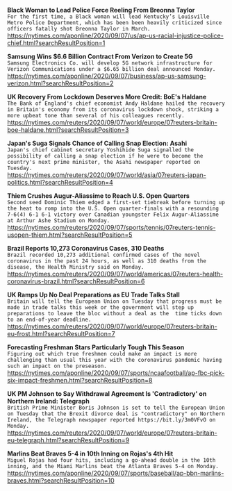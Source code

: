 **Black Woman to Lead Police Force Reeling From Breonna Taylor**\
`For the first time, a Black woman will lead Kentucky’s Louisville Metro Police Department, which has been been heavily criticized since officers fatally shot Breonna Taylor in March.`\
https://nytimes.com/aponline/2020/09/07/us/ap-us-racial-injustice-police-chief.html?searchResultPosition=1

**Samsung Wins $6.6 Billion Contract From Verizon to Create 5G**\
`Samsung Electronics Co. will develop 5G network infrastructure for Verizon Communications under a $6.65 billion deal announced Monday.`\
https://nytimes.com/aponline/2020/09/07/business/ap-us-samsung-verizon.html?searchResultPosition=2

**UK Recovery From Lockdown Deserves More Credit: BoE's Haldane**\
`The Bank of England's chief economist Andy Haldane hailed the recovery in Britain's economy from its coronavirus lockdown shock, striking a more upbeat tone than several of his colleagues recently.`\
https://nytimes.com/reuters/2020/09/07/world/europe/07reuters-britain-boe-haldane.html?searchResultPosition=3

**Japan's Suga Signals Chance of Calling Snap Election: Asahi**\
`Japan's chief cabinet secretary Yoshihide Suga signalled the possibility of calling a snap election if he were to become the country's next prime minister, the Asahi newspaper reported on Tuesday.`\
https://nytimes.com/reuters/2020/09/07/world/asia/07reuters-japan-politics.html?searchResultPosition=4

**Thiem Crushes Augur-Aliassime to Reach U.S. Open Quarters**\
`Second seed Dominic Thiem edged a first-set tiebreak before turning up the heat to romp into the U.S. Open quarter-finals with a resounding 7-6(4) 6-1 6-1 victory over Canadian youngster Felix Augur-Aliassime at Arthur Ashe Stadium on Monday.`\
https://nytimes.com/reuters/2020/09/07/sports/tennis/07reuters-tennis-usopen-thiem.html?searchResultPosition=5

**Brazil Reports 10,273 Coronavirus Cases, 310 Deaths**\
`Brazil recorded 10,273 additional confirmed cases of the novel coronavirus in the past 24 hours, as well as 310 deaths from the disease, the Health Ministry said on Monday.`\
https://nytimes.com/reuters/2020/09/07/world/americas/07reuters-health-coronavirus-brazil.html?searchResultPosition=6

**UK Ramps Up No Deal Preparations as EU Trade Talks Stall**\
`Britain will tell the European Union on Tuesday that progress must be made in trade talks this week or the government will step up preparations to leave the bloc without a deal as the  time ticks down to an end-of-year deadline.`\
https://nytimes.com/reuters/2020/09/07/world/europe/07reuters-britain-eu-frost.html?searchResultPosition=7

**Forecasting Freshman Stars Particularly Tough This Season**\
`Figuring out which true freshmen could make an impact is more challenging than usual this year with the coronavirus pandemic having such an impact on the preseason.`\
https://nytimes.com/aponline/2020/09/07/sports/ncaafootball/ap-fbc-pick-six-impact-freshmen.html?searchResultPosition=8

**UK PM Johnson to Say Withdrawal Agreement Is 'Contradictory' on Northern Ireland: Telegraph**\
`British Prime Minister Boris Johnson is set to tell the European Union on Tuesday that the Brexit divorce deal is "contradictory" on Northern Ireland, the Telegraph newspaper reported https://bit.ly/3m0VFvO on Monday.`\
https://nytimes.com/reuters/2020/09/07/world/europe/07reuters-britain-eu-telegraph.html?searchResultPosition=9

**Marlins Beat Braves 5-4 in 10th Inning on Rojas's 4th Hit**\
`Miguel Rojas had four hits, including a go-ahead double in the 10th inning, and the Miami Marlins beat the Atlanta Braves 5-4 on Monday.`\
https://nytimes.com/aponline/2020/09/07/sports/baseball/ap-bbn-marlins-braves.html?searchResultPosition=10

